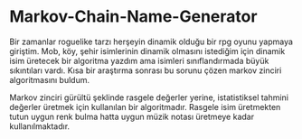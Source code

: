 # Markov-Chain-Name-Generator

Bir zamanlar roguelike tarzı herşeyin dinamik olduğu bir rpg oyunu yapmaya giriştim. Mob, köy, şehir isimlerinin dinamik olmasını istediğim için dinamik isim üretecek bir algoritma yazdım ama isimleri sınıflandırmada büyük sıkıntıları vardı. Kısa bir araştırma sonrası bu sorunu çözen markov zinciri algoritmasını buldum. 

Markov zinciri gürültü şeklinde rasgele değerler yerine, istatistiksel tahmini değerler üretmek için kullanılan bir algoritmadır. Rasgele isim üretmekten tutun uygun renk bulma hatta uygun müzik notası üretmeye kadar kullanılmaktadır.
